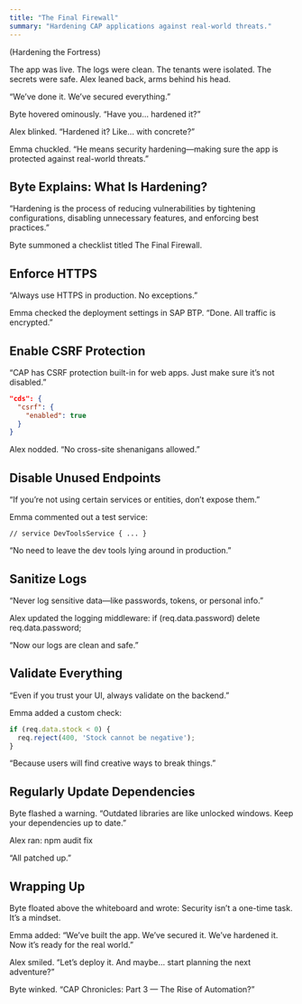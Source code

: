 ```yaml
---
title: "The Final Firewall"
summary: "Hardening CAP applications against real-world threats."
---
```


(Hardening the Fortress)

The app was live. The logs were clean. The tenants were isolated. The secrets were safe.
Alex leaned back, arms behind his head.

“We’ve done it. We’ve secured everything.”

Byte hovered ominously.
“Have you… hardened it?”

Alex blinked.
“Hardened it? Like… with concrete?”

Emma chuckled.
“He means security hardening—making sure the app is protected against real-world threats.”

## Byte Explains: What Is Hardening?
“Hardening is the process of reducing vulnerabilities by tightening configurations, disabling unnecessary features, and enforcing best practices.”

Byte summoned a checklist titled The Final Firewall.

## Enforce HTTPS
“Always use HTTPS in production. No exceptions.”

Emma checked the deployment settings in SAP BTP.
“Done. All traffic is encrypted.”

## Enable CSRF Protection
“CAP has CSRF protection built-in for web apps. Just make sure it’s not disabled.”
```json
"cds": {
  "csrf": {
    "enabled": true
  }
}
```

Alex nodded.
“No cross-site shenanigans allowed.”

## Disable Unused Endpoints
“If you’re not using certain services or entities, don’t expose them.”

Emma commented out a test service:
```cds
// service DevToolsService { ... }
```

“No need to leave the dev tools lying around in production.”

## Sanitize Logs
“Never log sensitive data—like passwords, tokens, or personal info.”

Alex updated the logging middleware:
if (req.data.password) delete req.data.password;

“Now our logs are clean and safe.”

## Validate Everything
“Even if you trust your UI, always validate on the backend.”

Emma added a custom check:
```javascript
if (req.data.stock < 0) {
  req.reject(400, 'Stock cannot be negative');
}
```

“Because users will find creative ways to break things.”

## Regularly Update Dependencies
Byte flashed a warning.
“Outdated libraries are like unlocked windows. Keep your dependencies up to date.”

Alex ran: npm audit fix

“All patched up.”

## Wrapping Up
Byte floated above the whiteboard and wrote:
Security isn’t a one-time task.
It’s a mindset.

Emma added:
“We’ve built the app. We’ve secured it. We’ve hardened it. Now it’s ready for the real world.”

Alex smiled.
“Let’s deploy it. And maybe… start planning the next adventure?”

Byte winked.
“CAP Chronicles: Part 3 — The Rise of Automation?”
